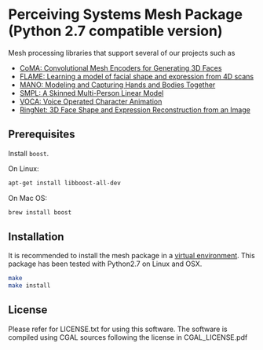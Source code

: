 # Perceiving Systems Mesh Package (Python 2.7 compatible version)
Mesh processing libraries that support several of our projects such as
* [CoMA: Convolutional Mesh Encoders for Generating 3D Faces](http://coma.is.tue.mpg.de/)
* [FLAME: Learning a model of facial shape and expression from 4D scans](http://flame.is.tue.mpg.de/)
* [MANO: Modeling and Capturing Hands and Bodies Together](http://mano.is.tue.mpg.de/)
* [SMPL: A Skinned Multi-Person Linear Model](http://smpl.is.tue.mpg.de/)
* [VOCA: Voice Operated Character Animation](https://github.com/TimoBolkart/voca)
* [RingNet: 3D Face Shape and Expression Reconstruction from an Image](https://github.com/soubhiksanyal/RingNet)

## Prerequisites
Install `boost`.

On Linux:
```bash
apt-get install libboost-all-dev
```
On Mac OS:
```bash
brew install boost
```



## Installation
It is recommended to install the mesh package in a [virtual environment](https://virtualenv.pypa.io/en/stable/). This package has been tested with Python2.7 on Linux and OSX.
```bash
make
make install
```

## License
Please refer for LICENSE.txt for using this software. The software is compiled using CGAL sources following the license in CGAL_LICENSE.pdf
